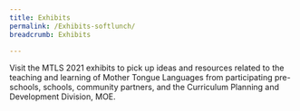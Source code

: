 ```yaml
---
title: Exhibits
permalink: /Exhibits-softlunch/
breadcrumb: Exhibits

---
```

<!-- Global site tag (gtag.js) - Google Ads: 726049306 -->
<script async src="https://www.googletagmanager.com/gtag/js?id=AW-726049306"></script>
<script>
  window.dataLayer = window.dataLayer || [];
  function gtag(){dataLayer.push(arguments);}
  gtag('js', new Date());

  gtag('config', 'AW-726049306');
</script>
<div>
<p>
  Visit the MTLS 2021 exhibits to pick up ideas and resources related to the teaching and learning of Mother Tongue Languages from participating pre-schools, schools, community partners, and the Curriculum Planning and Development Division, MOE.
</p>
</div>
